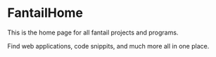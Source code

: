 # FantailHome
This is the home page for all fantail projects and programs.

Find web applications, code snippits, and much more all in one place.
